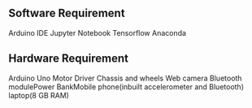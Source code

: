 ## Software Requirement
Arduino IDE
Jupyter Notebook
Tensorflow
Anaconda

## Hardware Requirement
Arduino Uno
Motor Driver
Chassis and wheels
Web camera
Bluetooth 
modulePower 
BankMobile phone(inbuilt accelerometer and Bluetooth)
laptop(8 GB RAM)
